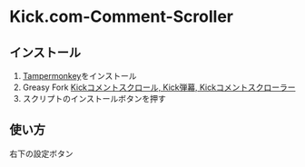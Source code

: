 # Kick.com-Comment-Scroller
## インストール
1. [Tampermonkey](https://www.tampermonkey.net)をインストール
2. Greasy Fork [Kickコメントスクロール, Kick弾幕, Kickコメントスクローラー](https://greasyfork.org/ja/scripts/529158-kick%E3%82%B3%E3%83%A1%E3%83%B3%E3%83%88%E3%82%B9%E3%82%AF%E3%83%AD%E3%83%BC%E3%83%AB-kick%E5%BC%BE%E5%B9%95-kick-comment-scroller)
3. スクリプトのインストールボタンを押す
## 使い方
右下の設定ボタン
